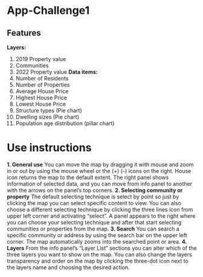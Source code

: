 # App-Challenge1
## Features
**Layers:** 
1. 2019 Property value
2. Communities
3. 2022 Property value
**Data items:**
1.	Number of Residents
2.	Number of Properties
3.	Average House Price
4.	Highest House Price
5.	Lowest House Price
6.	Structure types (Pie chart)
7.	Dwelling sizes (Pie chart)
8.	Population age distribution (pillar chart)


# Use instructions
**1. General use**
You can move the map by dragging it with mouse and zoom in or out by using the mouse wheel or the (+) (-) icons on the right. House icon returns the map to the default extent. The right panel shows information of selected data, and you can move from info panel to another with the arrows on the panel’s top corners.
**2.  Selecting community or property**
The default selecting technique is select by point so just by clicking the map you can select specific content to view. You can also choose a different selecting technique by clicking the three lines icon from upper left corner and activating “select”. A panel appears to the right where you can choose your selecting technique and after that start selecting communities or properties from the map. 
**3. Search**
You can search a specific community or address by using the search bar on the upper left corner. The map automatically zooms into the searched point or area.
**4. Layers**
From the info panel’s “Layer List” sections you can alter which of the three layers you want to show on the map. You can also change the layers transparency and order on the map by clicking the three-dot icon next to the layers name and choosing the desired action.
